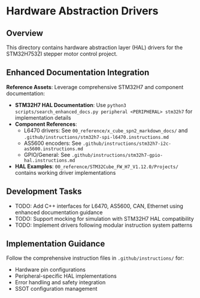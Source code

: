 # Hardware Abstraction Drivers

## Overview
This directory contains hardware abstraction layer (HAL) drivers for the STM32H753ZI stepper motor control project.

## Enhanced Documentation Integration
**Reference Assets**: Leverage comprehensive STM32H7 and component documentation:
- **STM32H7 HAL Documentation**: Use `python3 scripts/search_enhanced_docs.py peripheral <PERIPHERAL> stm32h7` for implementation details
- **Component References**: 
  - L6470 drivers: See `00_reference/x_cube_spn2_markdown_docs/` and `.github/instructions/stm32h7-spi-l6470.instructions.md`
  - AS5600 encoders: See `.github/instructions/stm32h7-i2c-as5600.instructions.md`
  - GPIO/General: See `.github/instructions/stm32h7-gpio-hal.instructions.md`
- **HAL Examples**: `00_reference/STM32Cube_FW_H7_V1.12.0/Projects/` contains working driver implementations

## Development Tasks
- TODO: Add C++ interfaces for L6470, AS5600, CAN, Ethernet using enhanced documentation guidance
- TODO: Support mocking for simulation with STM32H7 HAL compatibility
- TODO: Implement drivers following modular instruction system patterns

## Implementation Guidance
Follow the comprehensive instruction files in `.github/instructions/` for:
- Hardware pin configurations
- Peripheral-specific HAL implementations
- Error handling and safety integration
- SSOT configuration management
